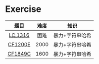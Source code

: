 Exercise
=================
|题目|难度|知识|
|:-:|:-:|:-:|
|[LC.1316](https://leetcode.cn/problems/distinct-echo-substrings/description/)|困难|暴力+字符串哈希|
|[CF1200E](https://codeforces.com/contest/1200/problem/E)|2000|暴力+字符串哈希|
|[CF1849C](https://codeforces.com/problemset/problem/1849/C)|1600|暴力+字符串哈希|
